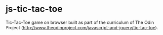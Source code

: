 # js-tic-tac-toe

Tic-Tac-Toe game on browser built as part of the curriculum of The Odin Project (http://www.theodinproject.com/javascript-and-jquery/tic-tac-toe).
